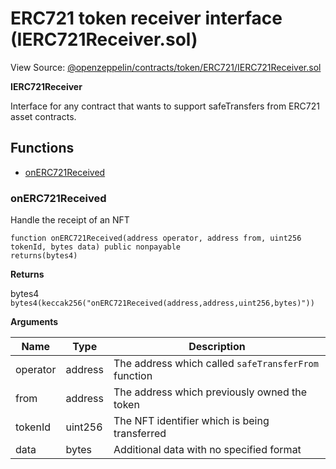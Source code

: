 # ERC721 token receiver interface (IERC721Receiver.sol)

View Source: [@openzeppelin/contracts/token/ERC721/IERC721Receiver.sol](@openzeppelin/contracts/token/ERC721/IERC721Receiver.sol)

**IERC721Receiver**

Interface for any contract that wants to support safeTransfers
from ERC721 asset contracts.

## Functions

- [onERC721Received](#onerc721received)

### onERC721Received

Handle the receipt of an NFT

```solidity
function onERC721Received(address operator, address from, uint256 tokenId, bytes data) public nonpayable
returns(bytes4)
```

**Returns**

bytes4 `bytes4(keccak256("onERC721Received(address,address,uint256,bytes)"))`

**Arguments**

| Name        | Type           | Description  |
| ------------- |------------- | -----|
| operator | address | The address which called `safeTransferFrom` function | 
| from | address | The address which previously owned the token | 
| tokenId | uint256 | The NFT identifier which is being transferred | 
| data | bytes | Additional data with no specified format | 

